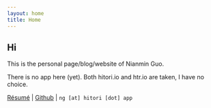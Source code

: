 ```yaml
---
layout: home
title: Home
---
```


## Hi

This is the personal page/blog/website of Nianmin Guo.

There is no app here (yet). Both hitori.io and htr.io are taken, I have no choice.

[Résumé](assets/htr/Guo_Nianmin-0419.pdf) \| [Github](https://github.com/Zenmai0822) \| `ng [at] hitori [dot] app`
